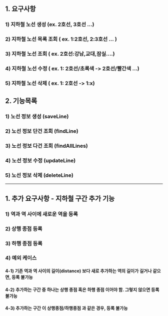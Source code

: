 ## 1. 요구사항
### 1) 지하철 노선 생성 (ex. 2호선, 3호선 ...)
### 2) 지하철 노선 목록 조회 ( ex. 1:2호선, 2:3호선 ... ) 
### 3) 지하철 노선 조회 ( ex. 2호선:강남,교대,잠실....)
### 4) 지하철 노선 수정 ( ex. 1: 2호선/초록색 -> 2호선/빨간색 ...)
### 5) 지하철 노선 삭제 ( ex. 1: 2호선 -> 1:x)


## 2. 기능목록
### 1) 노선 정보 생성 (saveLine)
### 2) 노선 정보 단건 조회 (findLine)
### 3) 노선 정보 다건 조회 (findAllLines)
### 4) 노선 정보 수정 (updateLine)
### 5) 노선 정보 삭제 (deleteLine)

---------------------------------------------------------------

## 1. 추가 요구사항 - 지하철 구간 추가 기능
### 1) 역과 역 사이에 새로운 역을 등록
### 2) 상행 종점 등록
### 3) 하행 종점 등록
### 4) 예외 케이스
#### 4-1) 기존 역과 역 사이의 길이(distance) 보다 새로 추가하는 역의 길이가 길거나 같으면, 등록 불가능
#### 4-2) 추가하는 구간 중 하나는 상행 종점 혹은 하행 종점 이어야 함. 그렇지 않으면 등록 불가능
#### 4-3) 추가하는 구간 이 상행종점/하행종점 과 같은 경우, 등록 불가능